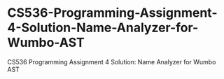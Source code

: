 # CS536-Programming-Assignment-4-Solution-Name-Analyzer-for-Wumbo-AST
CS536 Programming Assignment 4 Solution: Name Analyzer for Wumbo AST
